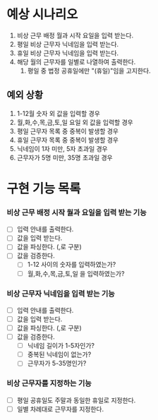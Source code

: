 # 예상 시나리오
1. 비상 근무 배정 월과 시작 요일을 입력 받는다.
2. 평일 비상 근무자 닉네임을 입력 받는다.
3. 휴일 비상 근무자 닉네임을 입력 받는다.
4. 해당 월의 근무자를 일별로 나열하여 출력한다.
    1) 평일 중 법정 공휴일에만 "(휴일)"임을 고지한다.

## 예외 상황
1. 1-12월 숫자 외 값을 입력할 경우
2. 월,화,수,목,금,토,일 요일 외 값을 입력할 경우
3. 평일 근무자 목록 중 중복이 발생할 경우
4. 휴일 근무자 목록 중 중복이 발생할 경우
5. 닉네임이 1자 미만, 5자 초과일 경우
6. 근무자가 5명 미만, 35명 초과일 경우

# 구현 기능 목록

### 비상 근무 배정 시작 월과 요일을 입력 받는 기능

- [ ] 입력 안내를 출력한다.
- [ ] 값을 입력 받는다.
- [ ] 값을 파싱한다. (,로 구분)
- [ ] 값을 검증한다.
  - [ ] 1-12 사이의 숫자를 입력하였는가?
  - [ ] 월,화,수,목,금,토,일 을 입력하였는가?

### 비상 근무자 닉네임을 입력 받는 기능

- [ ] 입력 안내를 출력한다.
- [ ] 값을 입력 받는다.
- [ ] 값을 파싱한다. (,로 구분)
- [ ] 값을 검증한다.
  - [ ] 닉네임 길이가 1-5자인가?
  - [ ] 중복된 닉네임이 없는가?
  - [ ] 근무자가 5-35명인가?

### 비상 근무자를 지정하는 기능

- [ ] 평일 공휴일도 주말과 동일한 휴일로 지정한다.
- [ ] 일별 차례대로 근무자를 지정한다.